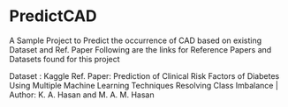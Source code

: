 # PredictCAD
A Sample Project to Predict the occurrence of CAD based on existing Dataset and Ref. Paper 
Following are the links for Reference Papers and Datasets found for this project

Dataset : Kaggle 
Ref. Paper: Prediction of Clinical Risk Factors of Diabetes Using Multiple Machine Learning Techniques Resolving Class Imbalance | Author: K. A. Hasan and M. A. M. Hasan
